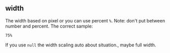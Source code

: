 ## width

The width based on pixel or you can use percent `%`. Note: don't put between number and percent. The correct sample:

``
75%
``

If you use `null` the width scaling auto about situation., maybe full width.